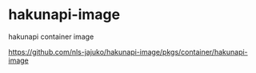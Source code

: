 # hakunapi-image

hakunapi container image

<https://github.com/nls-jajuko/hakunapi-image/pkgs/container/hakunapi-image>

```
```

